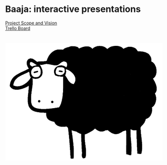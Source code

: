 # Baaja: interactive presentations

[Project Scope and Vision](https://drive.google.com/file/d/1dhqX1FNDGvTn3l3Ud-k-F6wdFsGefdng/view?usp=sharing)  
[Trello Board](https://trello.com/b/GoISjUOA/baaja)

![baaja](docs/baaja.png)
=========================
